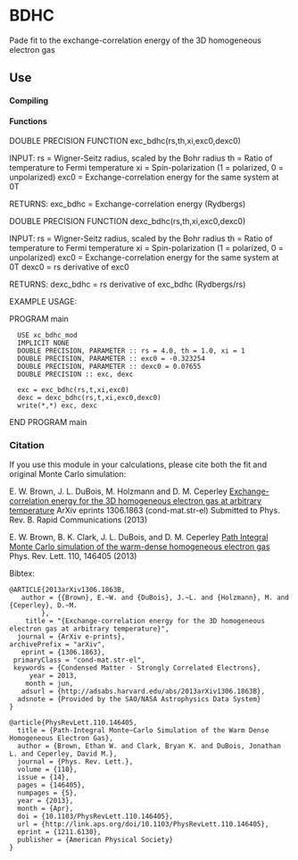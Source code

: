 BDHC
====

Pade fit to the exchange-correlation energy of the 3D homogeneous electron gas

## Use

#### Compiling

#### Functions

DOUBLE PRECISION FUNCTION exc_bdhc(rs,th,xi,exc0,dexc0)

INPUT: rs = Wigner-Seitz radius, scaled by the Bohr radius
       th = Ratio of temperature to Fermi temperature
       xi = Spin-polarization (1 = polarized, 0 = unpolarized)
       exc0 = Exchange-correlation energy for the same system at 0T

RETURNS: exc_bdhc = Exchange-correlation energy (Rydbergs)


DOUBLE PRECISION FUNCTION dexc_bdhc(rs,th,xi,exc0,dexc0)

INPUT: rs = Wigner-Seitz radius, scaled by the Bohr radius
       th = Ratio of temperature to Fermi temperature
       xi = Spin-polarization (1 = polarized, 0 = unpolarized)
       exc0 = Exchange-correlation energy for the same system at 0T
       dexc0 = rs derivative of exc0

RETURNS: dexc_bdhc = rs derivative of exc_bdhc (Rydbergs/rs)

EXAMPLE USAGE:

   PROGRAM main

      USE xc_bdhc_mod
      IMPLICIT NONE
      DOUBLE PRECISION, PARAMETER :: rs = 4.0, th = 1.0, xi = 1
      DOUBLE PRECISION, PARAMETER :: exc0 = -0.323254
      DOUBLE PRECISION, PARAMETER :: dexc0 = 0.07655
      DOUBLE PRECISION :: exc, dexc

      exc = exc_bdhc(rs,t,xi,exc0)
      dexc = dexc_bdhc(rs,t,xi,exc0,dexc0)
      write(*,*) exc, dexc

   END PROGRAM main

### Citation

If you use this module in your calculations, please cite both the fit and original Monte Carlo simulation:

  E. W. Brown, J. L. DuBois, M. Holzmann and D. M. Ceperley
  [Exchange-correlation energy for the 3D homogeneous electron gas at arbitrary temperature](http://arxiv.org/abs/1306.1863)
  ArXiv eprints 1306.1863 (cond-mat.str-el)
  Submitted to Phys. Rev. B. Rapid Communications (2013)

  E. W. Brown, B. K. Clark, J. L. DuBois, and D. M. Ceperley
  [Path Integral Monte Carlo simulation of the warm-dense homogeneous electron gas](http://prl.aps.org/abstract/PRL/v110/i14/e146405)  
  Phys. Rev. Lett. 110, 146405 (2013)

Bibtex:

    @ARTICLE{2013arXiv1306.1863B,
       author = {{Brown}, E.~W. and {DuBois}, J.~L. and {Holzmann}, M. and {Ceperley}, D.~M.
            },
        title = "{Exchange-correlation energy for the 3D homogeneous electron gas at arbitrary temperature}",
      journal = {ArXiv e-prints},
    archivePrefix = "arXiv",
       eprint = {1306.1863},
     primaryClass = "cond-mat.str-el",
     keywords = {Condensed Matter - Strongly Correlated Electrons},
         year = 2013,
        month = jun,
       adsurl = {http://adsabs.harvard.edu/abs/2013arXiv1306.1863B},
      adsnote = {Provided by the SAO/NASA Astrophysics Data System}
    }

    @article{PhysRevLett.110.146405,
      title = {Path-Integral Monte~Carlo Simulation of the Warm Dense Homogeneous Electron Gas},
      author = {Brown, Ethan W. and Clark, Bryan K. and DuBois, Jonathan L. and Ceperley, David M.},
      journal = {Phys. Rev. Lett.},
      volume = {110},
      issue = {14},
      pages = {146405},
      numpages = {5},
      year = {2013},
      month = {Apr},
      doi = {10.1103/PhysRevLett.110.146405},
      url = {http://link.aps.org/doi/10.1103/PhysRevLett.110.146405},
      eprint = {1211.6130},
      publisher = {American Physical Society}
    }


